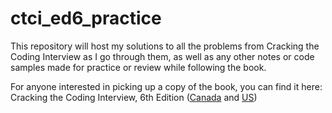 # ctci_ed6_practice
This repository will host my solutions to all the problems from Cracking the Coding Interview as I go through them, as well as any other notes or code samples made for practice or review while following the book.

For anyone interested in picking up a copy of the book, you can find it here: Cracking the Coding Interview, 6th Edition ([Canada](https://www.amazon.ca/Cracking-Coding-Interview-Programming-Questions/dp/0984782850/) and [US](https://www.amazon.com/Cracking-Coding-Interview-Programming-Questions/dp/0984782850/))